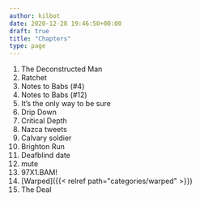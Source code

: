 ```yaml
---
author: kilbot
date: 2020-12-28 19:46:50+00:00
draft: true
title: "Chapters"
type: page
---
```




1. The Deconstructed Man
1. Ratchet
1. Notes to Babs (#4)
1. Notes to Babs (#12)
1. It’s the only way to be sure
1. Drip Down
1. Critical Depth
1. Nazca tweets
1. Calvary soldier
1. Brighton Run
1. Deafblind date
1. mute
1. 97X1.BAM!
1. [Warped]({{< relref path="categories/warped" >}})
1. The Deal